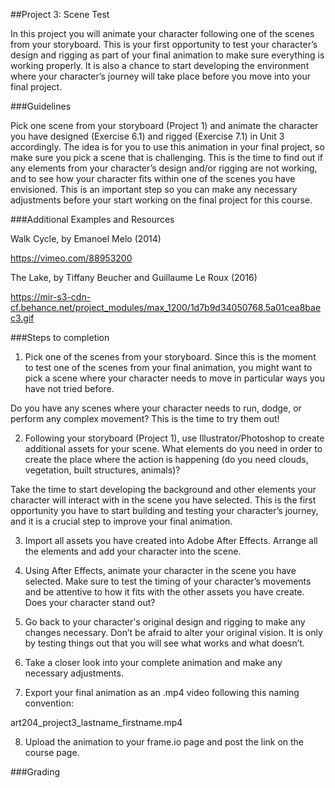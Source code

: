 ##Project 3: Scene Test

In this project you will animate your character following one of the scenes from your storyboard. 
This is your first opportunity to test your character’s design and rigging as part of your final animation to make sure everything is working properly. It is also a chance to start developing the environment where your character’s journey will take place before you move into your final project. 

###Guidelines

Pick one scene from your storyboard (Project 1) and animate the character you have designed (Exercise 6.1) and rigged (Exercise 7.1) in Unit 3 accordingly. The idea is for you to use this animation in your final project, so make sure you pick a scene that is challenging. This is the time to find out if any elements from your character’s design and/or rigging are not working, and to see how your character fits within one of the scenes you have envisioned. This is an important step so you can make any necessary adjustments before your start working on the final project for this course.

###Additional Examples and Resources

Walk Cycle, by Emanoel Melo (2014)

https://vimeo.com/88953200

The Lake, by Tiffany Beucher and Guillaume Le Roux (2016)

https://mir-s3-cdn-cf.behance.net/project_modules/max_1200/1d7b9d34050768.5a01cea8baec3.gif


###Steps to completion

1. Pick one of the scenes from your storyboard. Since this is the moment to test one of the scenes from your final animation, you might want to pick a scene where your character needs to move in particular ways you have not tried before. 

 Do you have any scenes where your character needs to run, dodge, or perform any complex movement? This is the time to try them out!

2. Following your storyboard (Project 1), use Illustrator/Photoshop to create additional assets for your scene. What elements do you need in order to create the place where the action is happening (do you need clouds, vegetation, built structures, animals)? 

 Take the time to start developing the background and other elements your character will interact with in the scene you have selected. This is the first opportunity you have to start building and testing your character’s journey, and it is a crucial step to improve your final animation.

3. Import all assets you have created into Adobe After Effects. Arrange all the elements and add your character into the scene.

4. Using After Effects, animate your character in the scene you have selected. Make sure to test the timing of your character’s movements and be attentive to how it fits with the other assets you have create. Does your character stand out?

5. Go back to your character's original design and rigging to make any changes necessary. Don’t be afraid to alter your original vision. It is only by testing things out that you will see what works and what doesn’t.

6. Take a closer look into your complete animation and make any necessary adjustments.

7. Export your final animation as an .mp4 video following this naming convention:

 art204_project3_lastname_firstname.mp4

8. Upload the animation to your frame.io page and post the link on the course page.

###Grading
